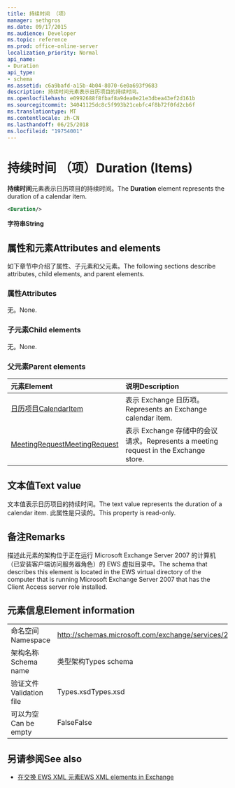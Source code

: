 ```yaml
---
title: 持续时间 （项）
manager: sethgros
ms.date: 09/17/2015
ms.audience: Developer
ms.topic: reference
ms.prod: office-online-server
localization_priority: Normal
api_name:
- Duration
api_type:
- schema
ms.assetid: c6a9bafd-a15b-4b04-8070-6e0a693f9683
description: 持续时间元素表示日历项目的持续时间。
ms.openlocfilehash: e0992688f8fbaf8a9dea0e21e3dbea43ef2d161b
ms.sourcegitcommit: 34041125dc8c5f993b21cebfc4f8b72f0fd2cb6f
ms.translationtype: MT
ms.contentlocale: zh-CN
ms.lasthandoff: 06/25/2018
ms.locfileid: "19754001"
---
```

# <a name="duration-items"></a><span data-ttu-id="afaaf-103">持续时间 （项）</span><span class="sxs-lookup"><span data-stu-id="afaaf-103">Duration (Items)</span></span>

<span data-ttu-id="afaaf-104">**持续时间**元素表示日历项目的持续时间。</span><span class="sxs-lookup"><span data-stu-id="afaaf-104">The **Duration** element represents the duration of a calendar item.</span></span> 
  
```xml
<Duration/>
```

 <span data-ttu-id="afaaf-105">**字符串**</span><span class="sxs-lookup"><span data-stu-id="afaaf-105">**String**</span></span>
## <a name="attributes-and-elements"></a><span data-ttu-id="afaaf-106">属性和元素</span><span class="sxs-lookup"><span data-stu-id="afaaf-106">Attributes and elements</span></span>

<span data-ttu-id="afaaf-107">如下章节中介绍了属性、子元素和父元素。</span><span class="sxs-lookup"><span data-stu-id="afaaf-107">The following sections describe attributes, child elements, and parent elements.</span></span>
  
### <a name="attributes"></a><span data-ttu-id="afaaf-108">属性</span><span class="sxs-lookup"><span data-stu-id="afaaf-108">Attributes</span></span>

<span data-ttu-id="afaaf-109">无。</span><span class="sxs-lookup"><span data-stu-id="afaaf-109">None.</span></span>
  
### <a name="child-elements"></a><span data-ttu-id="afaaf-110">子元素</span><span class="sxs-lookup"><span data-stu-id="afaaf-110">Child elements</span></span>

<span data-ttu-id="afaaf-111">无。</span><span class="sxs-lookup"><span data-stu-id="afaaf-111">None.</span></span>
  
### <a name="parent-elements"></a><span data-ttu-id="afaaf-112">父元素</span><span class="sxs-lookup"><span data-stu-id="afaaf-112">Parent elements</span></span>

|<span data-ttu-id="afaaf-113">**元素**</span><span class="sxs-lookup"><span data-stu-id="afaaf-113">**Element**</span></span>|<span data-ttu-id="afaaf-114">**说明**</span><span class="sxs-lookup"><span data-stu-id="afaaf-114">**Description**</span></span>|
|:-----|:-----|
|[<span data-ttu-id="afaaf-115">日历项目</span><span class="sxs-lookup"><span data-stu-id="afaaf-115">CalendarItem</span></span>](calendaritem.md) <br/> |<span data-ttu-id="afaaf-116">表示 Exchange 日历项。</span><span class="sxs-lookup"><span data-stu-id="afaaf-116">Represents an Exchange calendar item.</span></span>  <br/> |
|[<span data-ttu-id="afaaf-117">MeetingRequest</span><span class="sxs-lookup"><span data-stu-id="afaaf-117">MeetingRequest</span></span>](meetingrequest.md) <br/> |<span data-ttu-id="afaaf-118">表示 Exchange 存储中的会议请求。</span><span class="sxs-lookup"><span data-stu-id="afaaf-118">Represents a meeting request in the Exchange store.</span></span>  <br/> |
   
## <a name="text-value"></a><span data-ttu-id="afaaf-119">文本值</span><span class="sxs-lookup"><span data-stu-id="afaaf-119">Text value</span></span>

<span data-ttu-id="afaaf-120">文本值表示日历项目的持续时间。</span><span class="sxs-lookup"><span data-stu-id="afaaf-120">The text value represents the duration of a calendar item.</span></span> <span data-ttu-id="afaaf-121">此属性是只读的。</span><span class="sxs-lookup"><span data-stu-id="afaaf-121">This property is read-only.</span></span>
  
## <a name="remarks"></a><span data-ttu-id="afaaf-122">备注</span><span class="sxs-lookup"><span data-stu-id="afaaf-122">Remarks</span></span>

<span data-ttu-id="afaaf-123">描述此元素的架构位于正在运行 Microsoft Exchange Server 2007 的计算机（已安装客户端访问服务器角色）的 EWS 虚拟目录中。</span><span class="sxs-lookup"><span data-stu-id="afaaf-123">The schema that describes this element is located in the EWS virtual directory of the computer that is running Microsoft Exchange Server 2007 that has the Client Access server role installed.</span></span>
  
## <a name="element-information"></a><span data-ttu-id="afaaf-124">元素信息</span><span class="sxs-lookup"><span data-stu-id="afaaf-124">Element information</span></span>

|||
|:-----|:-----|
|<span data-ttu-id="afaaf-125">命名空间</span><span class="sxs-lookup"><span data-stu-id="afaaf-125">Namespace</span></span>  <br/> |http://schemas.microsoft.com/exchange/services/2006/types  <br/> |
|<span data-ttu-id="afaaf-126">架构名称</span><span class="sxs-lookup"><span data-stu-id="afaaf-126">Schema name</span></span>  <br/> |<span data-ttu-id="afaaf-127">类型架构</span><span class="sxs-lookup"><span data-stu-id="afaaf-127">Types schema</span></span>  <br/> |
|<span data-ttu-id="afaaf-128">验证文件</span><span class="sxs-lookup"><span data-stu-id="afaaf-128">Validation file</span></span>  <br/> |<span data-ttu-id="afaaf-129">Types.xsd</span><span class="sxs-lookup"><span data-stu-id="afaaf-129">Types.xsd</span></span>  <br/> |
|<span data-ttu-id="afaaf-130">可以为空</span><span class="sxs-lookup"><span data-stu-id="afaaf-130">Can be empty</span></span>  <br/> |<span data-ttu-id="afaaf-131">False</span><span class="sxs-lookup"><span data-stu-id="afaaf-131">False</span></span>  <br/> |
   
## <a name="see-also"></a><span data-ttu-id="afaaf-132">另请参阅</span><span class="sxs-lookup"><span data-stu-id="afaaf-132">See also</span></span>

- [<span data-ttu-id="afaaf-133">在交换 EWS XML 元素</span><span class="sxs-lookup"><span data-stu-id="afaaf-133">EWS XML elements in Exchange</span></span>](ews-xml-elements-in-exchange.md)

